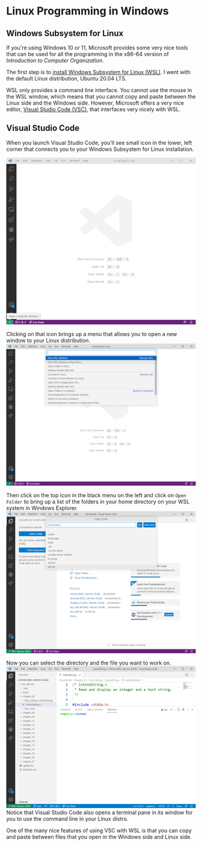 # Linux Programming in Windows

## Windows Subsystem for Linux

If you're using Windows 10 or 11, Microsoft provides some very nice tools that can be used for all the programming in the x86-64 version of *Introduction to Computer Organization*.

The first step is to [install Windows Subsystem for Linux (WSL)](https://docs.microsoft.com/en-us/windows/wsl/install). I went with the default Linux distribution, Ubuntu 20.04 LTS.

WSL only provides a command line interface. You cannot use the mouse in the WSL window, which means that you cannot copy and paste between the Linux side and the Windows side. However, Microsoft offers a very nice editor, [Visual Studio Code (VSC)](https://code.visualstudio.com/), that interfaces very nicely with WSL.

## Visual Studio Code

When you launch Visual Studio Code, you'll see small icon in the lower, left corner that connects you to your Windows Subsystem for Linux installation.

![Connect VSC to WSL](/images/vsc2wsl.png)

Clicking on that icon brings up a menu that allows you to open a new window to your Linux distribution.
![select WSL](/images/selectWSL.png)

Then click on the top icon in the black menu on the left and click on `Open Folder` to bring up a list of the folders in your home directory on your WSL system in Windows Explorer.
![WSL in Explorer](/images/WSL_Explorer.png)

Now you can select the directory and the file you want to work on.
![working in WSL](/images/working_in_WSL.png)
Notice that Visual Studio Code also opens a terminal pane in its window for you to use the command line in your Linux distro.

One of the many nice features of using VSC with WSL is that you can copy and paste between files that you open in the Windows side and Linux side.

